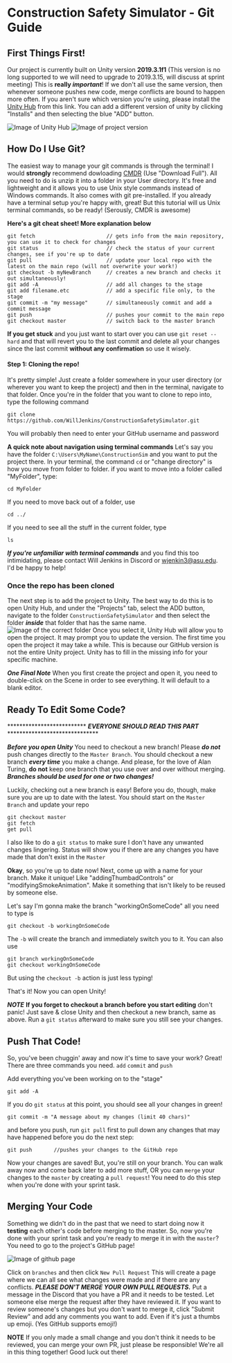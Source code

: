 # Construction Safety Simulator - Git Guide

## First Things First!
Our project is currently built on Unity version **2019.3.1f1** (This version is no long supported to we will need to upgrade to 2019.3.15, will discuss at sprint meeting)
This is **really _important_**! If we don't all use the same version, then whenever someone pushes new code, merge conflicts are bound to happen more often. If you aren't sure which version you're using, please install the [Unity Hub](https://unity3d.com/get-unity/download) from this link. You can add a different version of unity by clicking "Installs" and then selecting the blue "ADD" button. 

![Image of Unity Hub](https://i.imgur.com/wfvQaG5.png)
![Image of project version](https://i.imgur.com/lG8ER8C.png)

## How Do I Use Git?
The easiest way to manage your git commands is through the terminal! I would **strongly** recommend dowloading [CMDR](https://cmder.net/) (Use "Download Full"). All you need to do is unzip it into a folder in your User directory. It's free and lightweight and it allows you to use Unix style commands instead of Windows commands. It also comes with git pre-installed. If you already have a terminal setup you're happy with, great! But this tutorial will us Unix terminal commands, so be ready! (Serously, CMDR is awesome)

**Here's a git cheat sheet! More explanation below**
```
git fetch                       // gets info from the main repository, you can use it to check for changes
git status                      // check the status of your current changes, see if you're up to date
git pull                        // update your local repo with the latest on the main repo (will not overwrite your work!)
git checkout -b myNewBranch     // creates a new branch and checks it out simultaneously!
git add -A                      // add all changes to the stage
git add filename.etc            // add a specific file only, to the stage
git commit -m "my message"      // simultaneously commit and add a commit message
git push                        // pushes your commit to the main repo
git checkout master             // switch back to the master branch 
```
**If you get stuck** and you just want to start over you can use `git reset --hard` and that will revert you to the last commit and delete all your changes since the last commit **without any confirmation** so use it wisely. 


#### Step 1: Cloning the repo!
It's pretty simple! Just create a folder somewhere in your user directory (or wherever you want to keep the project) and then in the terminal, navigate to that folder. Once you're in the folder that you want to clone to repo into, type the following command
```
git clone https://github.com/WillJenkins/ConstructionSafetySimulator.git
```
You will probably then need to enter your GitHub username and password 

**A quick note about navigation using terminal commands**
Let's say you have the folder `C:\Users\MyName\ConstructionSim` and you want to put the project there. 
In your terminal, the command `cd` or "change directory" is how you move from folder to folder. 
if you want to move into a folder called "MyFolder", type:
```
cd MyFolder
```
If you need to move back out of a folder, use
```
cd ../
```
If you need to see all the stuff in the current folder, type
```
ls
```

***If you're unfamiliar with terminal commands*** and you find this too intimidating, please contact Will Jenkins in Discord or wjenkin3@asu.edu. I'd be happy to help! 


### Once the repo has been cloned

The next step is to add the project to Unity. The best way to do this is to open Unity Hub, and under the "Projects" tab, select the ADD button, navigate to the folder `ConstructionSafetySimulator` and then select the folder ***inside*** that folder that has the same name. 
![Image of the correct folder](https://i.imgur.com/omgiMRL.png)
Once you select it, Unity Hub will allow you to open the project. It may prompt you to update the version. The first time you open the project it may take a while. This is because our GitHub version is not the entire Unity project. Unity has to fill in the missing info for your specific machine. 

***One Final Note***
When you first create the project and open it, you need to double-click on the Scene in order to see everything. It will default to a blank editor. 

## Ready To Edit Some Code?

************************** ***EVERYONE SHOULD READ THIS PART*** ******************************

***Before you open Unity*** 
You need to checkout a new branch! Please ***do not*** push changes directly to the `Master Branch`. 
You should checkout a new branch ***every time*** you make a change. 
And please, for the love of Alan Turing, **do not** keep one branch that you use over and over without merging. 
***Branches should be used for one or two changes!*** 

Luckily, checking out a new branch is easy!
Before you do, though, make sure you are up to date with the latest. You should start on the `Master Branch` and update your repo
```
git checkout master
git fetch
get pull
```

I also like to do a `git status` to make sure I don't have any unwanted changes lingering. Status will show you if there are any changes you have made that don't exist in the `Master` 

**Okay**, so you're up to date now! Next, come up with a name for your branch. Make it unique! Like "addingThumbadControls" or "modifyingSmokeAnimation". Make it something that isn't likely to be reused by someone else. 

Let's say I'm gonna make the branch "workingOnSomeCode" all you need to type is
```
git checkout -b workingOnSomeCode
```

The `-b` will create the branch and immediately switch you to it. 
You can also use 
``` 
git branch workingOnSomeCode
git checkout workingOnSomeCode
```
But using the `checkout -b` action is just less typing! 

That's it! Now you can open Unity!

***NOTE***
**If you forget to checkout a branch before you start editing** don't panic! Just save & close Unity and then checkout a new branch, same as above. Run a `git status` afterward to make sure you still see your changes. 

## Push That Code! 
So, you've been chuggin' away and now it's time to save your work? Great! 
There are three commands you need. `add` `commit` and `push`

Add everything you've been working on to the "stage"
```
git add -A
```
If you do `git status` at this point, you should see all your changes in green!

```
git commit -m "A message about my changes (limit 40 chars)"
```
and before you push, run `git pull` first to pull down any changes that may have happened before you do the next step:
```
git push       //pushes your changes to the GitHub repo
```

Now your changes are saved! But, you're still on your branch. You can walk away now and come back later to add more stuff, OR you can `merge` your changes to the `master` by creating a `pull request`! You need to do this step when you're done with your sprint task.

## Merging Your Code

Something we didn't do in the past that we need to start doing now it **testing** each other's code before merging to the master.
So, now you're done with your sprint task and you're ready to merge it in with the `master`? You need to go to the project's GitHub page!

![Image of github page](https://i.imgur.com/jjRTWAE.png)

Click on `branches` and then click `New Pull Request`
This will create a page where we can all see what changes were made and if there are any conflicts. 
***PLEASE DON'T MERGE YOUR OWN PULL REQUESTS.***
Put a message in the Discord that you have a PR and it needs to be tested. Let someone else merge the request after they have reviewed it. 
If you want to review someone's changes but you don't want to merge it, click "Submit Review" and add any comments you want to add. Even if it's just a thumbs up emoji. (Yes GitHub supports emoji!)

**NOTE** If you only made a small change and you don't think it needs to be reviewed, you can merge your own PR, just please be responsible! We're all in this thing together! Good luck out there! 

